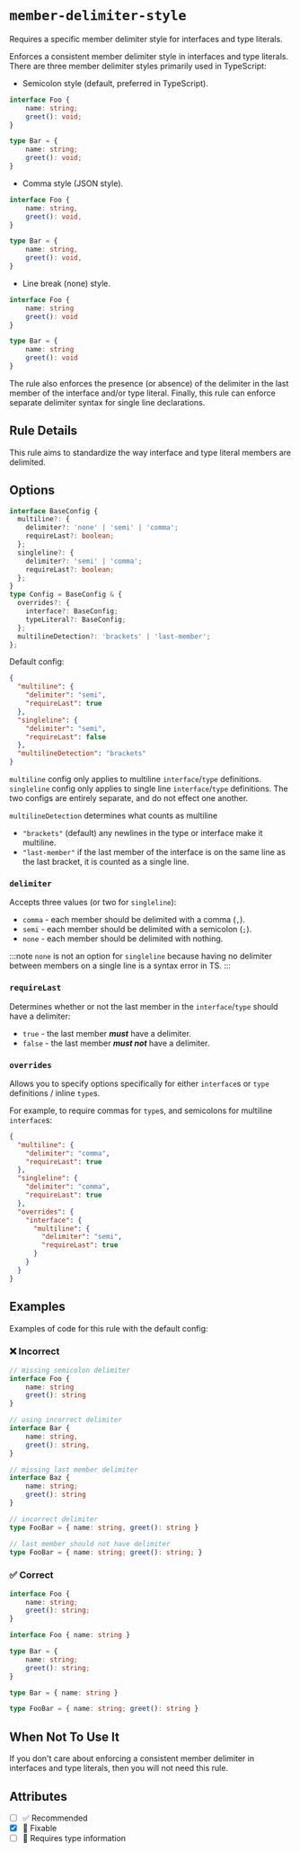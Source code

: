 # `member-delimiter-style`

Requires a specific member delimiter style for interfaces and type literals.

Enforces a consistent member delimiter style in interfaces and type literals. There are three member delimiter styles primarily used in TypeScript:

- Semicolon style (default, preferred in TypeScript).

<!-- prettier-ignore -->
```ts
interface Foo {
    name: string;
    greet(): void;
}

type Bar = {
    name: string;
    greet(): void;
}
```

- Comma style (JSON style).

<!-- prettier-ignore -->
```ts
interface Foo {
    name: string,
    greet(): void,
}

type Bar = {
    name: string,
    greet(): void,
}
```

- Line break (none) style.

<!-- prettier-ignore -->
```ts
interface Foo {
    name: string
    greet(): void
}

type Bar = {
    name: string
    greet(): void
}
```

The rule also enforces the presence (or absence) of the delimiter in the last member of the interface and/or type literal.
Finally, this rule can enforce separate delimiter syntax for single line declarations.

## Rule Details

This rule aims to standardize the way interface and type literal members are delimited.

## Options

```ts
interface BaseConfig {
  multiline?: {
    delimiter?: 'none' | 'semi' | 'comma';
    requireLast?: boolean;
  };
  singleline?: {
    delimiter?: 'semi' | 'comma';
    requireLast?: boolean;
  };
}
type Config = BaseConfig & {
  overrides?: {
    interface?: BaseConfig;
    typeLiteral?: BaseConfig;
  };
  multilineDetection?: 'brackets' | 'last-member';
};
```

Default config:

```json
{
  "multiline": {
    "delimiter": "semi",
    "requireLast": true
  },
  "singleline": {
    "delimiter": "semi",
    "requireLast": false
  },
  "multilineDetection": "brackets"
}
```

`multiline` config only applies to multiline `interface`/`type` definitions.
`singleline` config only applies to single line `interface`/`type` definitions.
The two configs are entirely separate, and do not effect one another.

`multilineDetection` determines what counts as multiline

- `"brackets"` (default) any newlines in the type or interface make it multiline.
- `"last-member"` if the last member of the interface is on the same line as the last bracket, it is counted as a single line.

### `delimiter`

Accepts three values (or two for `singleline`):

- `comma` - each member should be delimited with a comma (`,`).
- `semi` - each member should be delimited with a semicolon (`;`).
- `none` - each member should be delimited with nothing.

:::note
`none` is not an option for `singleline` because having no delimiter between members on a single line is a syntax error in TS.
:::

### `requireLast`

Determines whether or not the last member in the `interface`/`type` should have a delimiter:

- `true` - the last member **_must_** have a delimiter.
- `false` - the last member **_must not_** have a delimiter.

### `overrides`

Allows you to specify options specifically for either `interface`s or `type` definitions / inline `type`s.

For example, to require commas for `type`s, and semicolons for multiline `interface`s:

```json
{
  "multiline": {
    "delimiter": "comma",
    "requireLast": true
  },
  "singleline": {
    "delimiter": "comma",
    "requireLast": true
  },
  "overrides": {
    "interface": {
      "multiline": {
        "delimiter": "semi",
        "requireLast": true
      }
    }
  }
}
```

## Examples

Examples of code for this rule with the default config:

<!--tabs-->

### ❌ Incorrect

<!-- prettier-ignore -->
```ts
// missing semicolon delimiter
interface Foo {
    name: string
    greet(): string
}

// using incorrect delimiter
interface Bar {
    name: string,
    greet(): string,
}

// missing last member delimiter
interface Baz {
    name: string;
    greet(): string
}

// incorrect delimiter
type FooBar = { name: string, greet(): string }

// last member should not have delimiter
type FooBar = { name: string; greet(): string; }
```

### ✅ Correct

<!-- prettier-ignore -->
```ts
interface Foo {
    name: string;
    greet(): string;
}

interface Foo { name: string }

type Bar = {
    name: string;
    greet(): string;
}

type Bar = { name: string }

type FooBar = { name: string; greet(): string }
```

## When Not To Use It

If you don't care about enforcing a consistent member delimiter in interfaces and type literals, then you will not need this rule.

## Attributes

- [ ] ✅ Recommended
- [x] 🔧 Fixable
- [ ] 💭 Requires type information
